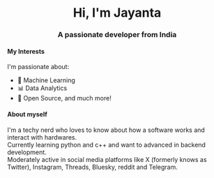 <h1 align="center">Hi, I'm Jayanta</h1>
<h3 align="center">A passionate developer from India</h3>

#### My Interests
I'm passionate about:
- 🤖 Machine Learning
- 📊 Data Analytics
- 🌿 Open Source, and much more!

#### About myself
I'm a techy nerd who loves to know about how a software works and interact with hardwares.
<br>
Currently learning python and c++ and want to advanced in backend development.
<br>
Moderately active in social media platforms like X (formerly knows as Twitter), Instagram, Threads, Bluesky, reddit and Telegram.
